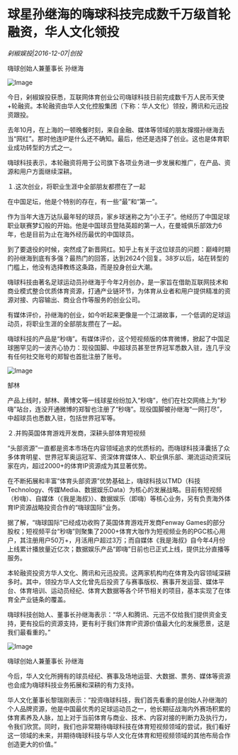 # 球星孙继海的嗨球科技完成数千万级首轮融资，华人文化领投

*剁椒娱投|2016-12-07|创投*

嗨球创始人兼董事长 孙继海

![Image](http://si1.go2yd.com/get-image/0K90ghfhMga)

今日，剁椒娱投获悉，互联网体育创业公司嗨球科技日前完成数千万人民币天使+轮融资。本轮融资由华人文化控股集团（下称：华人文化）领投，腾讯和元迅投资跟投。

去年10月，在上海的一顿晚餐时刻，来自金融、媒体等领域的朋友撺掇孙继海去当“网红”。那时他连IP是什么还不确知。最后，他还是选择了创业。这也是体育职业成功转型的方式之一。

嗨球科技表示，本轮融资将用于公司旗下各项业务进一步发展和推广，在产品、资源和用户方面继续深耕。

１.这次创业，将职业生涯中全部朋友都攒在了一起

在中国足坛，他是个特别的存在，有一些“最”和“第一”。

作为当年大连万达队最年轻的球员，家乡球迷称之为“小王子”。他经历了中国足球职业联赛梦幻般的开始。他是中国球员登陆英超的第一人，在曼城俱乐部效力6年，也是目前为止在海外经历最优的中国球员。

到了要退役的时候，突然成了新晋网红。知乎上有关于这位球员的问题：巅峰时期的孙继海到底有多强？最热门的回答，达到2624个回复。38岁以后，站在转型的门槛上，他没有选择教练这条路，而是投身创业大潮。

嗨球科技由著名足球运动员孙继海于今年2月创办，是一家旨在借助互联网技术和商业模式整合优质体育资源，打通产业链环节，为体育从业者和用户提供精准的资源对接、内容输出、商业合作等服务的创业公司。

有媒体评价，孙继海的创业，如今听起来更像是一个江湖故事，一个低调的足球运动员，将职业生涯的全部朋友攒在了一起。

嗨球科技的产品是“秒嗨”。有媒体评价，这个短视频版的体育微博，掀起了中国足球圈罕见的一波齐心协力：现役国脚、中超球员甚至世界冠军悉数入驻，连几乎没有任何社交账号的郑智也首批注册了账号。

![Image](http://si1.go2yd.com/get-image/0K90gezj9ay)

郜林

产品上线时，郜林、黄博文等一线球星纷纷加入“秒嗨”，他们在社交网络上为“秒嗨”站台，连没开通微博的郑智也注册了“秒嗨”。现役国脚被孙继海“一网打尽”，中超球员也悉数入驻，包括世界冠军等。

２.并购英国体育游戏开发商，深耕头部体育短视频

“头部资源”一直都是资本市场在内容领域追求的优质标的。而嗨球科技泽囊括了众多体育明星、世界冠军奥运冠军、资深体育媒体人、职业俱乐部、潮流运动资深玩家在内，超过2000+的体育IP资源成为其显著优势。

在不断拓展和丰富“体育头部资源”优势基础上，嗨球科技以TMD（科技Technology、传媒Media、数据娱乐Data）为核心的发展战略。目前有短视频（秒嗨）、自媒体（《我是海叔》）、数据娱乐（即嗨）等核心业务，另有负责海外体育IP资源战略投资合作的“嗨球国际”业务。

据了解，“嗨球国际”已经成功收购了英国体育游戏开发商Fenway Games的部分股权；短视频平台“秒嗨”则聚集了2000+体育大咖作为短视频业务的PGC核心用户，其注册用户50万+，月活用户超过3万；而自媒体《我是海叔》自今年4月份上线累计播放量近亿次；数据娱乐产品“即嗨”日前也已正式上线，提供比分直播等服务。

本轮融资投资方华人文化、腾讯和元迅投资。这两家机构均在体育及内容领域深耕多时。其中，领投方华人文化曾先后投资了与赛事版权、赛事开发运营、媒体平台、体育培训、运动员经纪、体育大数据等各个环节相关的项目，基本实现了在体育全产业链条的覆盖。

嗨球科技创始人、董事长孙继海表示：“华人和腾讯、元迅不仅给我们提供资金支持，更有投后的资源支持，更有利于我们体育IP资源价值最大化的发展愿景，这是我们最看重的。”

![Image](http://si1.go2yd.com/get-image/0K90ggMjZlQ)

嗨球创始人兼董事长 孙继海

今后，华人文化所拥有的球员经纪、赛事及场地运营、大数据、票务、媒体等资源也会成为嗨球科技业务拓展和深耕的有力支持。

华人文化董事长黎瑞刚表示：“投资嗨球科技，我们首先看重的是创始人孙继海的个人品牌资源，他是中国最优秀的足球运动员之一，他长期征战海内外赛场积累的体育素养及人脉，加上对于当前体育与商业、技术、内容对接的判断力及执行力，令我们欣赏。同时，我们也非常期待嗨球科技在体育短视频领域的尝试，我们看好这一领域的未来，并期待嗨球科技与华人文化在体育和短视频领域的其他布局合作创造更大的价值。”

